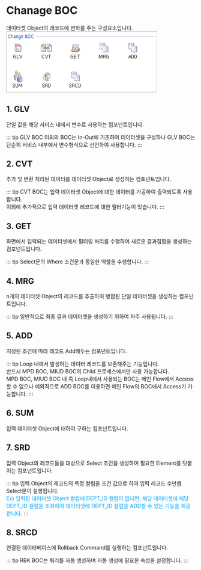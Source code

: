 # Chanage BOC

데이터셋 Object의 레코드에 변화를 주는 구성요소입니다. <br/>
<img class="boxBorder" src="../../.vuepress\public\documentation\service-model\BOC\ChangeBOC\ChangeBOC.png" style="width:400px;"> <br/>

## 1. GLV
단일 값을 해당 서비스 내에서 변수로 사용하는 컴포넌트입니다.

<!-- Remark -->
::: tip <Badge type="tip" text="Remark" vertical="middle" /> 
GLV BOC 이외의 BOC는 In-Out에 기초하여 데이터셋을 구성하나 GLV BOC는 단순히 서비스 내부에서 변수형식으로 선언하여 사용합니다.
:::
<!-- -->

## 2. CVT
추가 및 변환 처리된 데이터를 데이터셋 Object로 생성하는 컴포넌트입니다.

<!-- Remark -->
::: tip <Badge type="tip" text="Remark" vertical="middle" /> 
CVT BOC는 입력 데이터셋 Object에 대한 데이터를 가공하여 출력되도록 사용합니다.<br/>
이외에 추가적으로 입력 데이터셋 레코드에 대한 필터기능이 있습니다.
:::
<!-- -->

## 3. GET
화면에서 입력되는 데이터셋에서 필터링 처리를 수행하여 새로운 결과집합을 생성하는 컴포넌트입니다.

<!-- Remark -->
::: tip <Badge type="tip" text="Remark" vertical="middle" /> 
Select문의 Where 조건문과 동일한 역할을 수행합니다.
:::
<!-- -->

## 4. MRG
n개의 데이터셋 Object의 레코드를 추출하여 병합된 단일 데이터셋을 생성하는 컴포넌트입니다.

<!-- Remark -->
::: tip <Badge type="tip" text="Remark" vertical="middle" /> 
일반적으로 최종 결과 데이터셋을 생성하기 위하여 자주 사용됩니다.
:::
<!-- -->

## 5. ADD
지정된 조건에 따라 레코드 Add해두는 컴포넌트입니다.

<!-- Remark -->
::: tip <Badge type="tip" text="Remark" vertical="middle" /> 
Loop 내에서 발생하는 데이터 레코드를 보존해주는 기능입니다.<br/>
반드시 MPD BOC, MIUD BOC의 Child 프로세스에서만 사용 가능합니다.<br/>
MPD BOC, MIUD BOC 내 즉 Loop내에서 사용되는 BOC는 메인 Flow에서 Access할 수 없으나 예외적으로 ADD BOC를 이용하면 메인 Flow의 BOC에서 Access가 가능합니다.
:::
<!-- -->

## 6. SUM
입력 데이터셋 Object에 대하여 구하는 컴포넌트입니다.

## 7. SRD
입력 Object의 레코드들을 대상으로 Select 조건을 생성하여 필요한 Element를 덧붙이는 컴포넌트입니다.

<!-- Remark -->
::: tip <Badge type="tip" text="Remark" vertical="middle" /> 
입력 Object의 레코드의 특정 컬럼을 조건 값으로 하여 입력 레코드 수만큼 Select문이 실행됩니다. <br/>
<span class="spanEx"> Ex) 입력된 데이터셋 Object 컬럼에 DEPT_ID 컬럼이 없다면, 해당 데이터셋에 해당 DEPT_ID 컬럼을 조회하여 데이터셋에 DEPT_ID 컬럼을 ADD할 수 있는 기능을 제공합니다. </span>
:::
<!-- -->

## 8. SRCD
연결된 데이터베이스에 Rollback Command를 실행하는 컴포넌트입니다.

<!-- Remark -->
::: tip <Badge type="tip" text="Remark" vertical="middle" /> 
RBK BOC는 쿼리를 자동 생성하며 자동 생성에 필요한 속성을 설정합니다.
:::
<!-- -->

<style type='text/css'>
  [class*="boxBorder"] { border: 1px solid #bbb; }
  [class*="font20"] { font-size: 20px }
  [class*="font18"] { font-size: 18px }
  [class="spanBtn"] { border: 1px solid #bbb;border-radius: 4px;padding: 3px;background:white; color:dimgrey; }
  [class="spanBtnS"] { border: 1px solid #bbb;border-radius: 4px;padding: 3px;background:white; color:dimgrey; font-size: 13px; }
  [class="spanEx2"] { font-size: 18px; color: #00a4ff; }
  [class="spanEx"] { color: #00a4ff; }
  [class="fontB"] { color: rgb(106, 139, 173); font-size:18px }
  [class*="iconB"] { position: relative; top: 5px; }
  [class*="iconD"] { position: relative; top: -8px; }
  [class*="iconB2"] { color: #6a8bad;display: inline-block;bottom: 40px;position: relative; }
  [class="btnR"] {color:#9C3B00;}
</style>